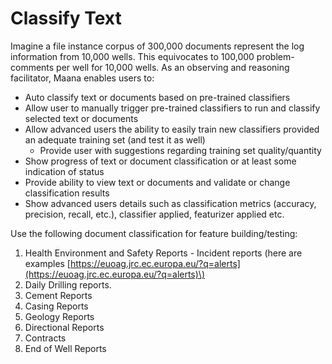 # Classify Text

Imagine a file instance corpus of 300,000 documents represent the log information from 10,000 wells. This equivocates to 100,000 problem-comments per well for 10,000 wells. As an observing and reasoning facilitator, Maana enables users to:

* Auto classify text or documents based on pre-trained classifiers
* Allow user to manually trigger pre-trained classifiers to run and classify selected text or documents
* Allow advanced users the ability to easily train new classifiers provided an adequate training set \(and test it as well\) 
  * Provide user with suggestions regarding training set quality/quantity
* Show progress of text or document classification or at least some indication of status
* Provide ability to view text or documents and validate or change classification results
* Show advanced users details such as classification metrics \(accuracy, precision, recall, etc.\), classifier applied, featurizer applied etc.

Use the following document classification for feature building/testing:

1. Health Environment and Safety Reports - Incident reports \(here are examples [https://euoag.jrc.ec.europa.eu/?q=alerts](https://euoag.jrc.ec.europa.eu/?q=alerts)\)
2. Daily Drilling reports.
3. Cement Reports
4. Casing Reports
5. Geology Reports
6. Directional Reports
7. Contracts
8. End of Well Reports

